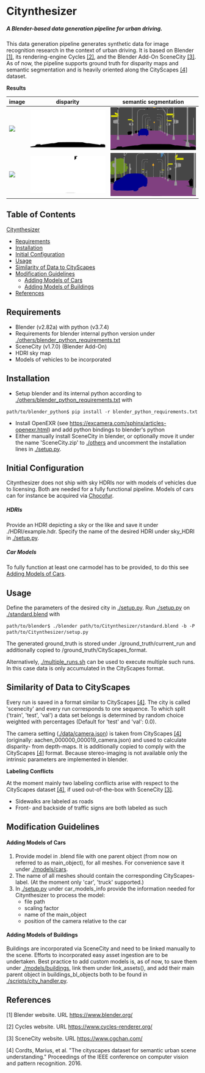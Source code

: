 # Citynthesizer
##### A Blender-based data generation pipeline for urban driving. 
This data generation pipeline generates synthetic data for image recognition research in the context of urban driving. 
It is based on Blender [[1]](#1), its rendering-engine Cycles [[2]](#2), and the Blender Add-On SceneCity [[3]](#3). 
As of now, the pipeline supports ground truth for disparity maps and semantic segmentation and is heavily oriented along 
the CityScapes [[4]](#4) dataset. 

**Results**

| image  | disparity | semantic segmentation |
| ------------- | ------------- | ------------- |
| ![](examples/scenecity_000119_000029_leftImg8bit.png)  | ![](examples/scenecity_000119_000029_disparity.png)    | ![](examples/scenecity_000119_000029_gtFine_color.png)    |
| ![](examples/scenecity_000045_000010_leftImg8bit.png)  | ![](examples/scenecity_000045_000010_disparity.png)    | ![](examples/scenecity_000045_000010_gtFine_color.png)    |

## Table of Contents
[Citynthesizer](#citynthesizer)
  * [Requirements](#requirements)
  * [Installation](#installation)
  * [Initial Configuration](#initial-configuration)
  * [Usage](#usage)
  * [Similarity of Data to CityScapes](#similarity-of-data-to-cityscapes)
  * [Modification Guidelines](#modification-guidelines)
      - [Adding Models of Cars](#adding-models-of-cars)
      - [Adding Models of Buildings](#adding-models-of-buildings)
  * [References](#references)

## Requirements
* Blender (v2.82a) with python (v3.7.4)
* Requirements for blender internal python version under [./others/blender_python_requirements.txt](others/blender_python_requirements.txt)
* SceneCity (v1.7.0) (Blender Add-On)
* HDRI sky map
* Models of vehicles to be incorporated
## Installation

* Setup blender and its internal python according to [./others/blender_python_requirements.txt](others/blender_python_requirements.txt) with 
```shell
path/to/blender_python$ pip install -r blender_python_requirements.txt
``` 
* Install OpenEXR (see https://excamera.com/sphinx/articles-openexr.html) and add python bindings to blender's python
* Either manually install SceneCity in blender, or optionally move it under the name 'SceneCity.zip' 
  to [./others](others) and uncomment the installation lines in [./setup.py](setup.py).
## Initial Configuration
Citynthesizer does not ship with sky HDRIs nor with models of vehicles due to licensing. 
Both are needed for a fully functional pipeline.
Models of cars can for instance be acquired via [Chocofur](https://store.chocofur.com/search/cars).

##### HDRIs
Provide an HDRI depicting a sky or the like and save it under ./HDRI/example.hdr.
Specify the name of the desired HDRI under sky_HDRI in [./setup.py](setup.py).

##### Car Models
To fully function at least one carmodel has to be provided, to do this see [Adding Models of Cars](#Adding-Models-of-Cars).
## Usage 
Define the parameters of the desired city in [./setup.py](setup.py). Run [./setup.py](setup.py) on [./standard.blend](standard.blend) with
```shell
path/to/blender$ ./blender path/to/Citynthesizer/standard.blend -b -P path/to/Citynthesizer/setup.py 
```

The generated ground_truth is stored under ./ground_truth/current_run and additionally copied to
/ground_truth/CityScapes_format. 

Alternatively, [./multiple_runs.sh](multiple_runs.sh) can be used to execute multiple such runs. 
In this case data is only accumulated in the CityScapes format.
## Similarity of Data to CityScapes

Every run is saved in a format similar to CityScapes [[4]](#4).
The city is called 'scenecity' and every run corresponds to one sequence. 
To which split ('train', 'test', 'val') a data set belongs is determined by random choice weighted with percentages 
(Default for 'test' and 'val': 0.0). 

The camera setting ([./data/camera.json](data/camera.json)) is taken from CityScapes [[4]](#4) 
(originally: aachen_000000_000019_camera.json) and used to calculate disparity- from depth-maps. 
It is additionally copied to comply with the CityScapes [[4]](#4) format.
Because stereo-imaging is not available only the intrinsic parameters are implemented in blender.

**Labeling Conflicts**

At the moment mainly two labeling conflicts arise with respect to the CityScapes dataset [[4]](#4), 
if used out-of-the-box with SceneCity [[3]](#3).
* Sidewalks are labeled as roads
* Front- and backside of traffic signs are both labeled as such     

## Modification Guidelines

#### Adding Models of Cars
1. Provide model in .blend file with one parent object (from now on referred to as main_object), for all meshes. For convenience save it under [./models/cars](models/cars).
1. The name of all meshes should contain the corresponding CityScapes-label. (At the moment only 'car', 'truck' supported.)
1. In [./setup.py](setup.py) under car_models_info provide the information needed for Citynthesizer to process the model:
    * file path
    * scaling factor 
    * name of the main_object
    * position of the camera relative to the car

#### Adding Models of Buildings
Buildings are incorporated via SceneCity and need to be linked manually to the scene. 
Efforts to incorporated easy asset ingestion are to be undertaken. 
Best practice to add custom models is, as of now, to save them under [./models/buildings](models/buildings), 
link them under link_assets(), and add their main parent object in buildings_bl_objects 
both to be found in [./scripts/city_handler.py](scripts/city_handler.py).

## References
<a id="1">[1]</a> 
Blender website. 
URL https://www.blender.org/ 


<a id="2">[2]</a> 
Cycles website. 
URL https://www.cycles-renderer.org/ 

<a id="3">[3]</a> 
SceneCity website. 
URL https://www.cgchan.com/

<a id="4">[4]</a> 
Cordts, Marius, et al. 
"The cityscapes dataset for semantic urban scene understanding." 
Proceedings of the IEEE conference on computer vision and pattern recognition. 2016.

